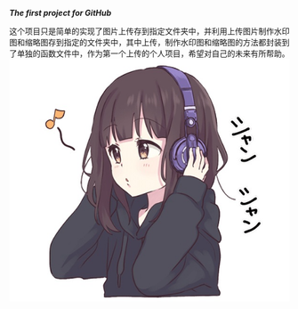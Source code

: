 ***The first project for GitHub***

这个项目只是简单的实现了图片上传存到指定文件夹中，并利用上传图片制作水印图和缩略图存到指定的文件夹中，其中上传，制作水印图和缩略图的方法都封装到了单独的函数文件中，作为第一个上传的个人项目，希望对自己的未来有所帮助。
![68](https://github.com/Sherlock-Homles/Image-Processing/blob/master/image%20processing/Images/68.jpg)
